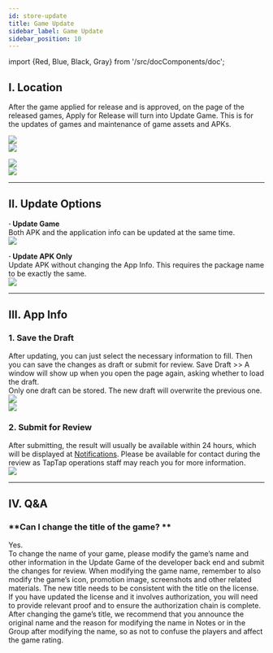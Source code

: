 ```yaml
---
id: store-update
title: Game Update
sidebar_label: Game Update
sidebar_position: 10
---
```

import {Red, Blue, Black, Gray} from '/src/docComponents/doc';

## **I. Location**  
After the game applied for release and is approved, on the page of the released games, <Blue>Apply for Release</Blue> will turn into <Blue>Update Game</Blue>. This is for the updates of games and maintenance of game assets and APKs.

![](https://img.tapimg.com/market/images/cd0376c1c9c66a7b4a5793afee44589d.png)  
![](https://img.tapimg.com/market/images/c53d78b9b120276b53f82aebb0d01537.png)  

![](https://img.tapimg.com/market/images/167bdd2495ed973ab0e4bee43c33aa13.png)  
![](https://img.tapimg.com/market/images/c53d78b9b120276b53f82aebb0d01537.png)  

---

## **II. Update Options**  

**· Update Game**  
Both APK and the application info can be updated at the same time.  
![](https://img.tapimg.com/market/images/c53d78b9b120276b53f82aebb0d01537.png)  

**· Update APK Only**  
Update APK without changing the App Info. This requires the package name to be exactly the same.  
![](https://img.tapimg.com/market/images/c53d78b9b120276b53f82aebb0d01537.png)  

---

## **III. App Info**  

### **1\. Save the Draft**  
After updating, you can just select the necessary information to fill. Then you can save the changes as draft or submit for review. Save Draft >> A window will show up when you open the page again, asking whether to load the draft.  
Only one draft can be stored. The new draft will overwrite the previous one.  
![](https://img.tapimg.com/market/images/1dc02ae13f01ae98297f0b6765c4ab3c.png)  
![](https://img.tapimg.com/market/images/c53d78b9b120276b53f82aebb0d01537.png)  

### **2\. Submit for Review**  
After submitting, the result will usually be available within 24 hours, which will be displayed at [Notifications](https://www.taptap.com/notifications?type=4&show_type=inbox). Please be available for contact during the review as TapTap operations staff may reach you for more information.    
![](https://img.tapimg.com/market/images/c53d78b9b120276b53f82aebb0d01537.png)  

---

## **IV. Q&A**  

### **Can I change the title of the game? **  
Yes.  
To change the name of your game, please modify the game’s name and other information in the <Blue>Update Game</Blue> of the developer back end and submit the changes for review. When modifying the game name, remember to also modify the game’s icon, promotion image, screenshots and other related materials. The new title needs to be consistent with the title on the license. If you have updated the license and it involves authorization, you will need to provide relevant proof and to ensure the authorization chain is complete.  
After changing the game’s title, we recommend that you announce the original name and the reason for modifying the name in Notes or in the Group after modifying the name, so as not to confuse the players and affect the game rating.
